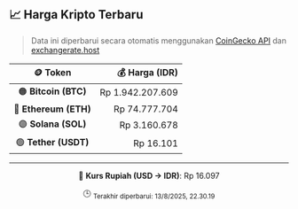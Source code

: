 

<!-- HARGA_KRIPTO -->
## 📈 Harga Kripto Terbaru

> Data ini diperbarui secara otomatis menggunakan [CoinGecko API](https://www.coingecko.com/) dan [exchangerate.host](https://exchangerate.host/)

<div align="center">

| 🪙 Token | 💰 Harga (IDR) |
|:------:|---------------:|
| 🟠 **Bitcoin (BTC)**   | Rp 1.942.207.609 |
| 🔵 **Ethereum (ETH)**  | Rp 74.777.704 |
| 🟣 **Solana (SOL)**    | Rp 3.160.678 |
| 🟢 **Tether (USDT)**   | Rp 16.101 |

---

💱 **Kurs Rupiah (USD → IDR)**: Rp 16.097

🕒 <sub>Terakhir diperbarui: 13/8/2025, 22.30.19</sub>

</div>
<!-- /HARGA_KRIPTO -->